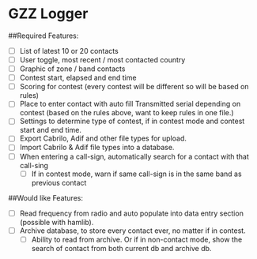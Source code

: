 ﻿# GZZ Logger

##Required Features:
- [ ] List of latest 10 or 20 contacts
- [ ] User toggle, most recent / most contacted country
- [ ] Graphic of zone / band contacts
- [ ] Contest start, elapsed and end time
- [ ] Scoring for contest (every contest will be different so will be based on rules)
- [ ] Place to enter contact with auto fill Transmitted serial depending on contest (based on the rules above, want to keep rules in one file.)
- [ ] Settings to determine type of contest, if in contest mode and contest start and end time.
- [ ] Export Cabrilo, Adif and other file types for upload.
- [ ] Import Cabrilo & Adif file types into a database.
- [ ] When entering a call-sign, automatically search for a contact with that call-sing
	- [ ] If in contest mode, warn if same call-sign is in the same band as previous contact

##Would like Features:
- [ ] Read frequency from radio and auto populate into data entry section (possible with hamlib).
- [ ] Archive database, to store every contact ever, no matter if in contest.
	- [ ] Ability to read from archive. Or if in non-contact mode, show the search of contact from both current db and archive db.